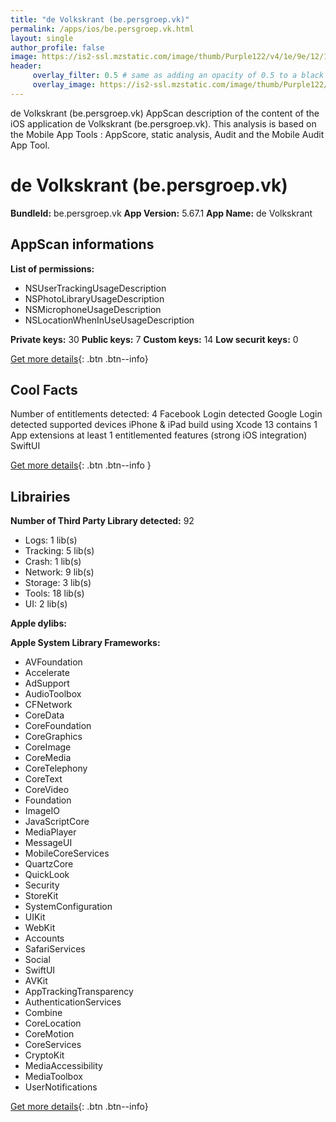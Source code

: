```yaml
---
title: "de Volkskrant (be.persgroep.vk)"
permalink: /apps/ios/be.persgroep.vk.html
layout: single
author_profile: false
image: https://is2-ssl.mzstatic.com/image/thumb/Purple122/v4/1e/9e/12/1e9e1241-0181-db2c-65a7-5ad45f0ae9e0/AppIcon-Volkskrant-0-1x_U007emarketing-0-10-0-85-220.png/512x512bb.jpg
header: 
     overlay_filter: 0.5 # same as adding an opacity of 0.5 to a black background
     overlay_image: https://is2-ssl.mzstatic.com/image/thumb/Purple122/v4/1e/9e/12/1e9e1241-0181-db2c-65a7-5ad45f0ae9e0/AppIcon-Volkskrant-0-1x_U007emarketing-0-10-0-85-220.png/512x512bb.jpg
---
```

de Volkskrant (be.persgroep.vk) AppScan description of the content of the iOS application de Volkskrant (be.persgroep.vk). This analysis is based on the Mobile App Tools : AppScore, static analysis, Audit and the Mobile Audit App Tool.

# de Volkskrant (be.persgroep.vk)

**BundleId:** be.persgroep.vk
**App Version:** 5.67.1
**App Name:** de Volkskrant


## AppScan informations 

**List of permissions:** 
- NSUserTrackingUsageDescription
- NSPhotoLibraryUsageDescription
- NSMicrophoneUsageDescription
- NSLocationWhenInUseUsageDescription
  
  
**Private keys:** 30
**Public keys:** 7
**Custom keys:** 14
**Low securit keys:** 0
  
[Get more details](/pricing.html){: .btn .btn--info}

## Cool Facts

Number of entitlements detected: 4
Facebook Login detected
Google Login detected
supported devices iPhone & iPad
build using Xcode 13
contains 1 App extensions
at least 1 entitlemented features (strong iOS integration)
SwiftUI
  
[Get more details](/pricing.html){: .btn .btn--info }

## Librairies 
**Number of Third Party Library detected:** 92
- Logs: 1 lib(s)
- Tracking: 5 lib(s)
- Crash: 1 lib(s)
- Network: 9 lib(s)
- Storage: 3 lib(s)
- Tools: 18 lib(s)
- UI: 2 lib(s)


**Apple dylibs:**


**Apple System Library Frameworks:**
- AVFoundation
- Accelerate
- AdSupport
- AudioToolbox
- CFNetwork
- CoreData
- CoreFoundation
- CoreGraphics
- CoreImage
- CoreMedia
- CoreTelephony
- CoreText
- CoreVideo
- Foundation
- ImageIO
- JavaScriptCore
- MediaPlayer
- MessageUI
- MobileCoreServices
- QuartzCore
- QuickLook
- Security
- StoreKit
- SystemConfiguration
- UIKit
- WebKit
- Accounts
- SafariServices
- Social
- SwiftUI
- AVKit
- AppTrackingTransparency
- AuthenticationServices
- Combine
- CoreLocation
- CoreMotion
- CoreServices
- CryptoKit
- MediaAccessibility
- MediaToolbox
- UserNotifications


  
[Get more details](/pricing.html){: .btn .btn--info}

